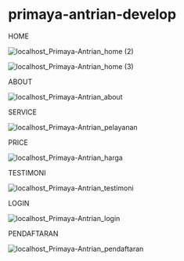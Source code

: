 # primaya-antrian-develop

HOME

![localhost_Primaya-Antrian_home (2)](https://github.com/kazuRW/primaya-antrian-develop/assets/67783779/5d7dc6af-908c-40b4-8755-47e5bf1837bc)

![localhost_Primaya-Antrian_home (3)](https://github.com/kazuRW/primaya-antrian-develop/assets/67783779/f7ed6642-aa44-4da5-b55e-7d8f00f253c8)

ABOUT

![localhost_Primaya-Antrian_about](https://github.com/kazuRW/primaya-antrian-develop/assets/67783779/48de3a16-4512-47e9-886c-5e4bdc6926a5)

SERVICE

![localhost_Primaya-Antrian_pelayanan](https://github.com/kazuRW/primaya-antrian-develop/assets/67783779/8c444657-aafd-40fd-ad29-5d0724394ecc)

PRICE

![localhost_Primaya-Antrian_harga](https://github.com/kazuRW/primaya-antrian-develop/assets/67783779/8ccaef35-79ec-4e51-8fb2-1165a6a9b368)

TESTIMONI

![localhost_Primaya-Antrian_testimoni](https://github.com/kazuRW/primaya-antrian-develop/assets/67783779/ae9e4a2a-f7b9-4b01-9619-d0a1a20df2de)

LOGIN

![localhost_Primaya-Antrian_login](https://github.com/kazuRW/primaya-antrian-develop/assets/67783779/eb95cd83-8efb-4b9d-a253-3e122a9c060a)

PENDAFTARAN

![localhost_Primaya-Antrian_pendaftaran](https://github.com/kazuRW/primaya-antrian-develop/assets/67783779/2774e12b-ba3f-4d2b-bc76-0650d4fba542)

